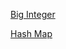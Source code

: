 [Big Integer](https://github.com/lakshmir1098/Refresh-your-Java-learnings-with-some-Tip-for-Interview/blob/master/Notes.md#01-big-integer)

[Hash Map](https://github.com/lakshmir1098/Refresh-your-Java-learnings-with-some-Tip-for-Interview/blob/master/Notes.md#02-hashmap)
